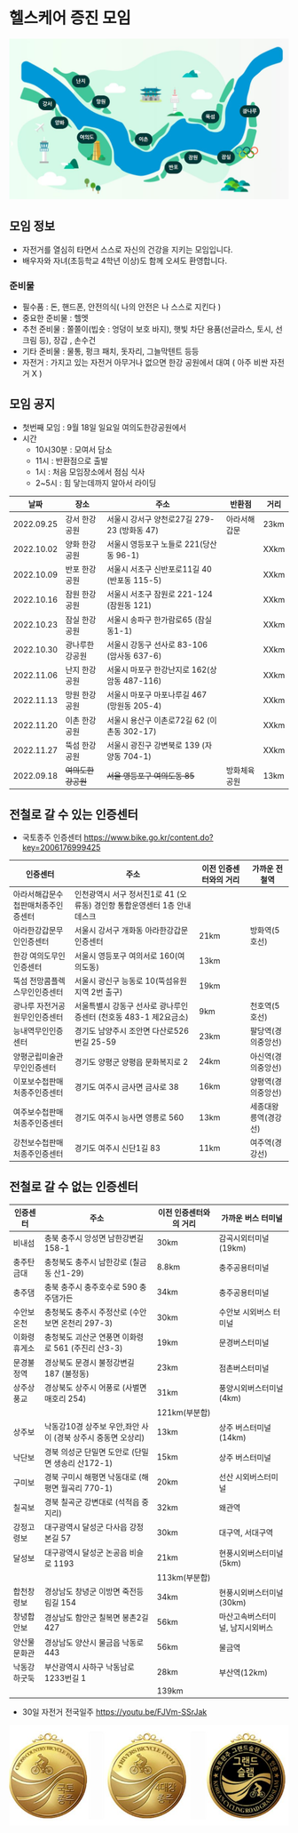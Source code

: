 # 헬스케어 증진 모임 

<img src="https://github.com/biospin/health_care_promotion/blob/main/main02.jpg?raw=true" />


## 모임 정보
- 자전거를 열심히 타면서 스스로 자신의 건강을 지키는 모임입니다.
- 배우자와 자녀(초등학교 4학년 이상)도 함께 오셔도 환영합니다. 

### 준비물
- 필수품 : 돈, 핸드폰, 안전의식( 나의 안전은 나 스스로 지킨다 )
- 중요한 준비물 : 헬멧
- 추천 준비물 : 쫄쫄이(빕숏 : 엉덩이 보호 바지), 햇빛 차단 용품(선글라스, 토시, 선크림 등), 장갑 , 손수건 
- 기타 준비물 : 물통, 펑크 패치, 돗자리, 그늘막텐트 등등 
- 자전거 : 가지고 있는 자전거 아무거나 없으면 한강 공원에서 대여 ( 아주 비싼 자전거 X ) 

## 모임 공지 
- 첫번째 모임 :  9월 18일 일요일  여의도한강공원에서  
- 시간
   - 10시30분 :  모여서 담소
   - 11시 : 반환점으로 출발
   - 1시 : 처음 모임장소에서 점심 식사
   - 2~5시 : 힘 닿는데까지 알아서 라이딩 

|날짜            |    장소         | 주소                                          |  반환점          | 거리 
|----------------|-----------------|----------------------------------------------|-----------------|--------
| 2022.09.25     | 강서 한강공원    | 서울시 강서구 양천로27길 279-23 (방화동 47)     | 아라서해갑문     | 23km
| 2022.10.02     | 양화 한강공원    | 서울시 영등포구 노들로 221(당산동 96-1)         |                 | XXkm
| 2022.10.09     | 반포 한강공원    |서울시 서초구 신반포로11길 40 (반포동 115-5)     |                  | XXkm
| 2022.10.16     | 잠원 한강공원    |서울시 서초구 잠원로 221-124 (잠원동 121)        |                  | XXkm
| 2022.10.23     | 잠실 한강공원    |서울시 송파구 한가람로65 (잠실동1-1)             |                  | XXkm
| 2022.10.30     | 광나루한강공원   |서울시 강동구 선사로 83-106 (암사동 637-6)       |                  | XXkm
| 2022.11.06     | 난지 한강공원    |서울시 마포구 한강난지로 162(상암동 487-116)     |                  | XXkm
| 2022.11.13     | 망원 한강공원    |서울시 마포구 마포나루길 467 (망원동 205-4)      |                  | XXkm
| 2022.11.20     | 이촌 한강공원    |서울시 용산구 이촌로72길 62 (이촌동 302-17)      |                  | XXkm
| 2022.11.27     | 뚝섬 한강공원    |서울시 광진구 강변북로 139 (자양동 704-1)        |                  | XXkm
| 2022.09.18     | ~~여의도한강공원~~|~~서울 영등포구 여의도동 85~~                     |  방화체육공원    | 13km


## 전철로 갈 수 있는 인증센터 

- 국토종주 인증센터 
https://www.bike.go.kr/content.do?key=2006176999425

|인증센터                        |    주소                                                              | 이전 인증센터와의 거리 |  가까운 전철역 
|-------------------------------|----------------------------------------------------------------------|----------------------|------------------
|아라서해갑문수첩판매처종주인증센터|	인천광역시 서구 정서진1로 41 (오류동) 경인항 통합운영센터 1층 안내데스크  |                      | 
|아라한강갑문무인인증센터	        | 서울시 강서구 개화동 아라한강갑문인증센터                               | 21km                  |  방화역(5호선)                   
|한강	여의도무인인증센터	         | 서울시 영등포구 여의서로 160(여의도동)                                 | 13km                  |
|뚝섬 전망콤플렉스무인인증센터	   | 서울시 광신구 능동로 10(뚝섬유원지역 2번 출구)                         | 19km                  |
|광나루 자전거공원무인인증센터	   | 서울특별시 강동구 선사로 광나루인증센터 (천호동 483-1 제2요금소)         | 9km                   |  천호역(5호선)
|능내역무인인증센터	             | 경기도 남양주시 조안면 다산로526번길 25-59                             | 23km                   | 팔당역(경의중앙선) 
|양평군립미술관무인인증센터	      | 경기도 양평군 양평읍 문화복지로 2                                      | 24km                  |  아신역(경의중앙선) 
|이포보수첩판매처종주인증센터	     | 경기도 여주시 금사면 금사로 38                                         | 16km                  |  양평역(경의중앙선) 
|여주보수첩판매처종주인증센터	     | 경기도 여주시 능사면 영릉로 560                                        | 13km                  |  세종대왕릉역(경강선)
|강천보수첩판매처종주인증센터	     | 경기도 여주시 신단1길 83                                              | 11km                   | 여주역(경강선)


## 전철로 갈 수 없는 인증센터 

|인증센터                        |    주소                                                              | 이전 인증센터와의 거리 |  가까운 버스 터미널
|-------------------------------|----------------------------------------------------------------------|----------------------|------------------
|비내섬                         |	충북 충주시 앙성면 남한강변길 158-1                                    | 30km                 | 감곡시외터미널(19km) 
|충주탄금대                      |	충청북도 충주시 남한강로 (칠금동 산1-29)                                | 8.8km                | 충주공용터미널  
|충주댐                         |	충북 충주시 충주호수로 590 충주댐가든                                   | 34km                 | 충주공용터미널 
|수안보온천                      |	충청북도 충주시 주정산로 (수안보면 온천리 297-3)                         | 30km                 | 수안보 시외버스 터미널 
|이화령휴게소                    |	충청북도 괴산군 연풍면 이화령로 561 (주진리 산3-3)                      | 19km                 | 문경버스터미널 
|문경불정역                      |	경상북도 문경시 불정강변길 187 (불정동)                                 | 23km                 | 점촌버스터미널
|상주상풍교                      |	경상북도 상주시 어풍로 (사벌면 매호리 254)                               | 31km                 | 풍양시외버스터미널(4km) 
|                               |                                                                       | 121km(부분합)         |        
|상주보                         |	낙동강10경 상주보 우안,좌안 사이 (경북 상주시 중동면 오상리)              | 13km                 | 상주 버스터미널(14km)  
|낙단보                         |	경북 의성군 단밀면 도안로 (단밀면 생송리 산172-1)                        | 15km                 | 상주 버스터미널 
|구미보                         |	경북 구미시 해평면 낙동대로 (해평면 월곡리 770-1)                        | 20km                 | 선산 시외버스터미널 
|칠곡보                         |	경북 칠곡군 강변대로 (석적읍 중지리)                                    | 32km                 | 왜관역
|강정고령보                      |	대구광역시 달성군 다사읍 강정본길 57                                    | 30km                 | 대구역, 서대구역 
|달성보                         |	대구광역시 달성군 논공읍 비슬로 1193                                    | 21km                 | 현풍시외버스터미널(5km)
|                               |                                                                       | 113km(부분합)         |        
|합천창령보                     |	경상남도 창녕군 이방면 죽전등림길 154                                    | 34km                 | 현풍시외버스터미널(30km)
|창녕합안보                     |	경상남도 함안군 칠복면 봉촌2길 427                                      | 56km                 | 마산고속버스터미널, 남지시외버스
|양산물문화관                   |	경상남도 양산시 물금읍 낙동로 443                                        | 56km                  | 물금역
|낙동강하굿둑                   |	부산광역시 사하구 낙동남로1233번길 1                                      | 28km                  | 부산역(12km)
|                               |                                                                       | 139km                 |        



- 30일 자전거 전국일주 
https://youtu.be/FJVm-SSrJak
<img src="https://github.com/biospin/health_care_promotion/blob/main/main.jpg" />






